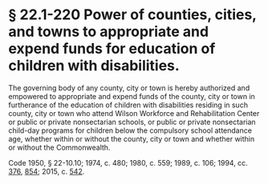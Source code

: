 # § 22.1-220 Power of counties, cities, and towns to appropriate and expend funds for education of children with disabilities.

<p>The governing body of any county, city or town is hereby authorized and empowered to appropriate and expend funds of the county, city or town in furtherance of the education of children with disabilities residing in such county, city or town who attend Wilson Workforce and Rehabilitation Center or public or private nonsectarian schools, or public or private nonsectarian child-day programs for children below the compulsory school attendance age, whether within or without the county, city or town and whether within or without the Commonwealth.</p><p>Code 1950, § 22-10.10; 1974, c. 480; 1980, c. 559; 1989, c. 106; 1994, cc. <a href='http://lis.virginia.gov/cgi-bin/legp604.exe?941+ful+CHAP0376'>376</a>, <a href='http://lis.virginia.gov/cgi-bin/legp604.exe?941+ful+CHAP0854'>854</a>; 2015, c. <a href='http://lis.virginia.gov/cgi-bin/legp604.exe?151+ful+CHAP0542'>542</a>.</p>